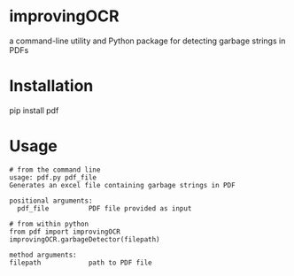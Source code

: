 # improvingOCR
a command-line utility and Python package for detecting garbage strings in PDFs

# Installation
pip install pdf 

# Usage
```
# from the command line
usage: pdf.py pdf_file 
Generates an excel file containing garbage strings in PDF

positional arguments:
  pdf_file          PDF file provided as input
  
# from within python
from pdf import improvingOCR
improvingOCR.garbageDetector(filepath)

method arguments:
filepath            path to PDF file 
```
